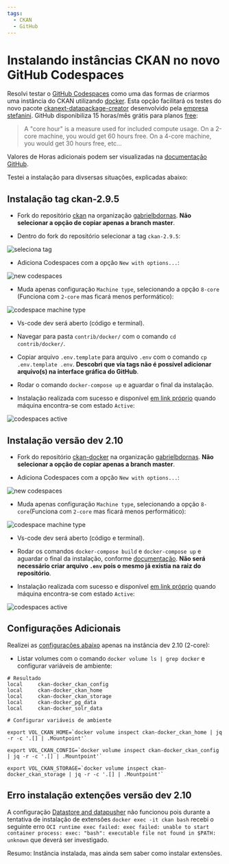 ```yaml
---
tags:
  - CKAN
  - GitHub
---
```


# Instalando instâncias CKAN no novo GitHub Codespaces

Resolvi testar o [GitHub Codespaces](https://github.com/features/codespaces) como uma das formas de criarmos uma instância do CKAN utilizando [docker](https://docs.ckan.org/en/2.9/maintaining/installing/install-from-docker-compose.html#installing-ckan-with-docker-compose).
Esta opção facilitará os testes do novo pacote [ckanext-datapackage-creator](https://github.com/transparencia-mg/ckanext-datapackage-creator) desenvolvido pela [empresa stefanini](https://transparencia-mg.github.io/work-stefanini/).
GitHub disponibiliza 15 horas/mês grátis para planos [free](https://github.com/settings/billing/plans#:~:text=GitHub%20Codespaces-,Spin,-up%20fully%20configured):

> A "core hour" is a measure used for included compute usage. On a 2-core machine, you would get 60 hours free. On a 4-core machine, you would get 30 hours free, etc...

Valores de Horas adicionais podem ser visualizadas na [documentação GitHub](https://docs.github.com/en/billing/managing-billing-for-github-codespaces/about-billing-for-github-codespaces#:~:text=2%2Dcore%20machine.-,Component,-Machine%20type).

Testei a instalação para divsersas situações, explicadas abaixo:

## Instalação tag ckan-2.9.5

- Fork do repositório [ckan](https://github.com/ckan/ckan) na organização [gabrielbdornas](https://github.com/gabrielbdornas/ckan). **Não selecionar a opção de copiar apenas a branch master**.

- Dentro do fork do repositório selecionar a tag `ckan-2.9.5`:

![seleciona tag](https://imgur.com/g5KXuQx.png)

- Adiciona Codespaces com a opção `New with options...`:

![new codespaces](https://imgur.com/BJaHjtB.png)

- Muda apenas configuração `Machine type`, selecionando a opção `8-core` (Funciona com `2-core` mas ficará menos performático):

![codespace machine type](https://imgur.com/KLm3l0n.png)

- Vs-code dev será aberto (código e terminal).

- Navegar para pasta `contrib/docker/` com o comando `cd contrib/docker/`.

- Copiar arquivo `.env.template` para arquivo `.env` com o comando `cp .env.template .env`. **Descobri que via tags não é possível adicionar arquivo(s) na interface gráfica do GitHub**.

- Rodar o comando `docker-compose up` e aguardar o final da instalação.

- Instalação realizada com sucesso e disponível [em link próprio](https://gabrielbdornas-opulent-carnival-647jgw74g6639xv-5000.preview.app.github.dev/) quando máquina encontra-se com estado `Active`:

![codespaces active](https://imgur.com/6S4PHKC.png)

## Instalação versão dev 2.10

- Fork do repositório [ckan-docker](https://github.com/ckan/ckan-docker) na organização [gabrielbdornas](https://github.com/gabrielbdornas/ckan-docker). **Não selecionar a opção de copiar apenas a branch master**.

- Adiciona Codespaces com a opção `New with options...`:

![new codespaces](https://imgur.com/BJaHjtB.png)

- Muda apenas configuração `Machine type`, selecionando a opção `8-core`(Funciona com `2-core` mas ficará menos performático):

![codespace machine type](https://imgur.com/KLm3l0n.png)

- Vs-code dev será aberto (código e terminal).

- Rodar os comandos `docker-compose build` e `docker-compose up` e aguardar o final da instalação, conforme [documentação](https://github.com/ckan/ckan-docker#quick-start). **Não será necessário criar arquivo `.env` pois o mesmo já existia na raiz do repositório**.

- Instalação realizada com sucesso e disponível [em link próprio](https://gabrielbdornas-psychic-rotary-phone-rpvjgwvpg97hpx66-5000.preview.app.github.dev/) quando máquina encontra-se com estado `Active`:

![codespaces active](https://imgur.com/msZM5xj.png)

## Configurações Adicionais

Realizei as [configurações abaixo](https://docs.ckan.org/en/2.9/maintaining/installing/install-from-docker-compose.html#installing-ckan-with-docker-compose:~:text=CKAN%20Datapusher%20image.-,There%20should,-be%20four%20named) apenas na instância dev 2.10 (2-core):

- Listar volumes com o comando `docker volume ls | grep docker` e configurar variáveis de ambiente:

```
# Resultado
local     ckan-docker_ckan_config
local     ckan-docker_ckan_home
local     ckan-docker_ckan_storage
local     ckan-docker_pg_data
local     ckan-docker_solr_data

# Configurar variáveis de ambiente

export VOL_CKAN_HOME=`docker volume inspect ckan-docker_ckan_home | jq -r -c '.[] | .Mountpoint'`

export VOL_CKAN_CONFIG=`docker volume inspect ckan-docker_ckan_config | jq -r -c '.[] | .Mountpoint'`

export VOL_CKAN_STORAGE=`docker volume inspect ckan-docker_ckan_storage | jq -r -c '.[] | .Mountpoint'`
```

## Erro instalação extenções versão dev 2.10

A configuração [Datastore and datapusher](https://docs.ckan.org/en/2.9/maintaining/installing/install-from-docker-compose.html#datastore-and-datapusher) não funcionou pois durante a tentativa de instalação de extensões `docker exec -it ckan bash` recebi o seguinte erro `OCI runtime exec failed: exec failed: unable to start container process: exec: "bash": executable file not found in $PATH: unknown` que deverá ser investigado.

Resumo: Instância instalada, mas ainda sem saber como instalar extensões.

